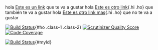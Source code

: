 hola [Este es un link](http://hotmail.com) que te va a gustar
hola [Este es otro link](http://hotmail.com){.hi .ho} que también te va a gustar
hola [Este es otro link mas](http://hotmail.com "Este es mi titulo"){.hi .ho} que no te va a gustar

[![Build Status](https://secure.travis-ci.org/mpratt/Luthor.png?branch=master)](http://travis-ci.org/mpratt/Luthor){#ho .class-1 .class-2}
[![Scrutinizer Quality Score](https://scrutinizer-ci.com/g/mpratt/Luthor/badges/quality-score.png?s=24c42108df50eba8149dfc291f549dfe0d317ef1)](https://scrutinizer-ci.com/g/mpratt/Luthor/)
[![Code Coverage](https://scrutinizer-ci.com/g/mpratt/Luthor/badges/coverage.png?s=537bc5b18469395beb0f944222c0b15bc72c9510)](https://scrutinizer-ci.com/g/mpratt/Luthor/)

[![Build Status](https://secure.travis-ci.org/mpratt/Luthor.png?branch=master "Image Title")](http://travis-ci.org/mpratt/Luthor "Link Title"){#myId}

